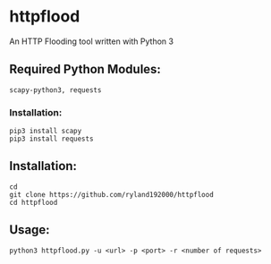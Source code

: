 # httpflood
An HTTP Flooding tool written with Python 3
## Required Python Modules:
```
scapy-python3, requests
```
### Installation:
```
pip3 install scapy
pip3 install requests
```
## Installation:
```
cd
git clone https://github.com/ryland192000/httpflood
cd httpflood
```
## Usage:
```
python3 httpflood.py -u <url> -p <port> -r <number of requests>
```
